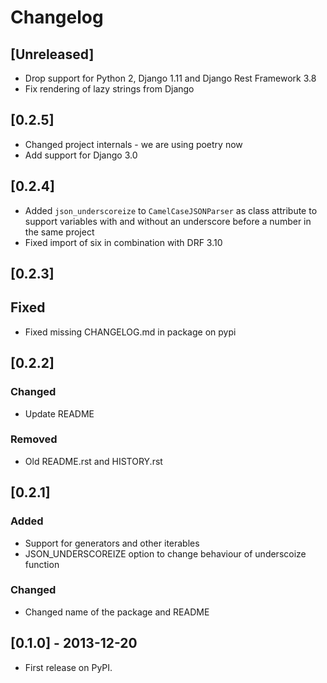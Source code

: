 # Changelog

## [Unreleased]
- Drop support for Python 2, Django 1.11 and Django Rest Framework 3.8
- Fix rendering of lazy strings from Django

## [0.2.5]
- Changed project internals - we are using poetry now
- Add support for Django 3.0

## [0.2.4]
- Added `json_underscoreize` to `CamelCaseJSONParser` as class attribute to support variables with and without an underscore before a number in the same project
- Fixed import of six in combination with DRF 3.10

## [0.2.3]
## Fixed
- Fixed missing CHANGELOG.md in package on pypi

## [0.2.2]
### Changed
- Update README

### Removed
- Old README.rst and HISTORY.rst

## [0.2.1]
### Added
- Support for generators and other iterables
- JSON_UNDERSCOREIZE option to change behaviour of underscoize function

### Changed
- Changed name of the package and README

## [0.1.0] - 2013-12-20
- First release on PyPI.
